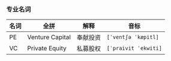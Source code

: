 ### 专业名词

|名词|全拼|解释|音标|
|---|---|---|---|
|PE| Venture Capital | 奉献投资 | `[ˈventʃə ˈkæpitl]` |
|VC| Private Equity  | 私募股权 | `[ˈpraivit ˈekwiti]` |
